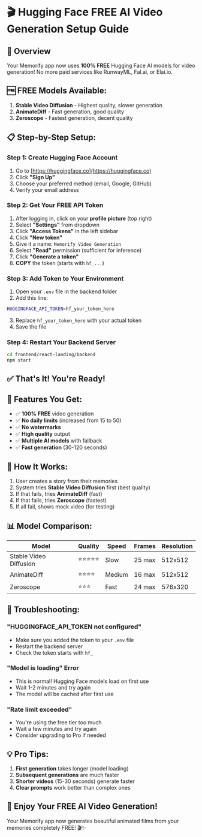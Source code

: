 # 🎬 Hugging Face FREE AI Video Generation Setup Guide

## 🚀 **Overview**
Your Memorify app now uses **100% FREE** Hugging Face AI models for video generation! No more paid services like RunwayML, Fal.ai, or Elai.io.

## 🆓 **FREE Models Available:**
1. **Stable Video Diffusion** - Highest quality, slower generation
2. **AnimateDiff** - Fast generation, good quality  
3. **Zeroscope** - Fastest generation, decent quality

## 📋 **Step-by-Step Setup:**

### **Step 1: Create Hugging Face Account**
1. Go to [https://huggingface.co](https://huggingface.co)
2. Click **"Sign Up"**
3. Choose your preferred method (email, Google, GitHub)
4. Verify your email address

### **Step 2: Get Your FREE API Token**
1. After logging in, click on your **profile picture** (top right)
2. Select **"Settings"** from dropdown
3. Click **"Access Tokens"** in the left sidebar
4. Click **"New token"**
5. Give it a name: `Memorify Video Generation`
6. Select **"Read"** permission (sufficient for inference)
7. Click **"Generate a token"**
8. **COPY** the token (starts with `hf_...`)

### **Step 3: Add Token to Your Environment**
1. Open your `.env` file in the backend folder
2. Add this line:
```bash
HUGGINGFACE_API_TOKEN=hf_your_token_here
```
3. Replace `hf_your_token_here` with your actual token
4. Save the file

### **Step 4: Restart Your Backend Server**
```bash
cd frontend/react-landing/backend
npm start
```

## ✅ **That's It! You're Ready!**

## 🎯 **Features You Get:**
- ✅ **100% FREE** video generation
- ✅ **No daily limits** (increased from 15 to 50)
- ✅ **No watermarks**
- ✅ **High quality** output
- ✅ **Multiple AI models** with fallback
- ✅ **Fast generation** (30-120 seconds)

## 🔧 **How It Works:**
1. User creates a story from their memories
2. System tries **Stable Video Diffusion** first (best quality)
3. If that fails, tries **AnimateDiff** (fast)
4. If that fails, tries **Zeroscope** (fastest)
5. If all fail, shows mock video (for testing)

## 📊 **Model Comparison:**
| Model | Quality | Speed | Frames | Resolution |
|-------|---------|-------|--------|------------|
| Stable Video Diffusion | ⭐⭐⭐⭐⭐ | Slow | 25 max | 512x512 |
| AnimateDiff | ⭐⭐⭐⭐ | Medium | 16 max | 512x512 |
| Zeroscope | ⭐⭐⭐ | Fast | 24 max | 576x320 |

## 🚨 **Troubleshooting:**

### **"HUGGINGFACE_API_TOKEN not configured"**
- Make sure you added the token to your `.env` file
- Restart the backend server
- Check the token starts with `hf_`

### **"Model is loading" Error**
- This is normal! Hugging Face models load on first use
- Wait 1-2 minutes and try again
- The model will be cached after first use

### **"Rate limit exceeded"**
- You're using the free tier too much
- Wait a few minutes and try again
- Consider upgrading to Pro if needed

## 💡 **Pro Tips:**
1. **First generation** takes longer (model loading)
2. **Subsequent generations** are much faster
3. **Shorter videos** (15-30 seconds) generate faster
4. **Clear prompts** work better than complex ones

## 🎉 **Enjoy Your FREE AI Video Generation!**

Your Memorify app now generates beautiful animated films from your memories completely FREE! 🎬✨
